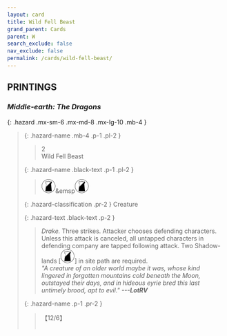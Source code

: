 ```yaml
---
layout: card
title: Wild Fell Beast
grand_parent: Cards
parent: W
search_exclude: false
nav_exclude: false
permalink: /cards/wild-fell-beast/
---
```


## PRINTINGS


### _Middle-earth: The Dragons_

{: .hazard .mx-sm-6 .mx-md-8 .mx-lg-10 .mb-4 }
> {: .hazard-name .mb-4 .p-1 .pl-2 }
> > <div class="hazard-mp">2</div>
> > <div class="card-name">Wild Fell Beast</div>
>
> {: .hazard-name .black-text .p-1 .pl-2 }
> > ![](/assets/images/shadow-land.svg)&emsp![](/assets/images/shadow-land.svg)
>
> {: .hazard-classification .pr-2 }
> Creature
>
> {: .hazard-text .black-text .p-2 }
> > _Drake._ Three strikes. Attacker chooses defending characters. Unless this attack is canceled, all untapped characters in defending company are tapped following attack. Two Shadow-lands \[![](/assets/images/shadow-land.svg)] in site path are required. <br>_"A creature of an older world maybe it was, whose kind lingered in forgotten mountains cold beneath the Moon, outstayed their days, and in hideous eyrie bred this last untimely brood, apt to evil."_ ***---&#65279;LotRV*** 
>
> {: .hazard-name .p-1 .pr-2 }
> > <div class="card-shield">【12/6】</div>
> > <div class="card-corruption">&nbsp;</div>
